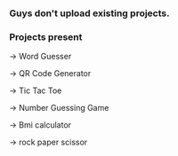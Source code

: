 ### Guys don't upload existing projects.

### Projects present
-> Word Guesser

-> QR Code Generator

-> Tic Tac Toe

-> Number Guessing Game

-> Bmi calculator

-> rock paper scissor


